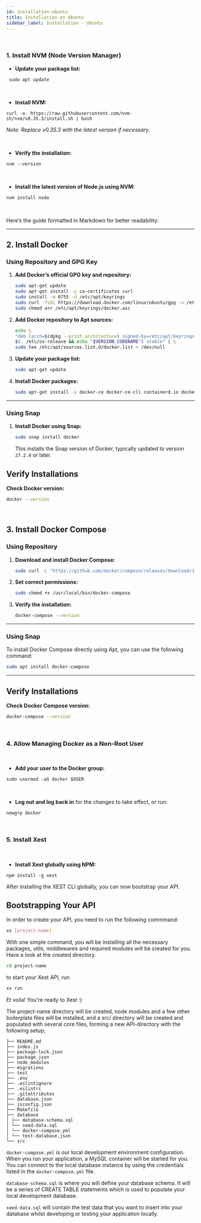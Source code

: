 ```yaml
---
id: installation-ubuntu
title: Installation on Ubuntu
sidebar_label: Installation - Ubuntu
---
```


<br/>

### 1. Install NVM (Node Version Manager)

- **Update your package list:**

```
 sudo apt update
```

<br/>

- **Install NVM:**

```
curl -o- https://raw.githubusercontent.com/nvm-sh/nvm/v0.35.3/install.sh | bash
```

_Note: Replace v0.35.3 with the latest version if necessary._

<br/>

- **Verify the installation:**

```
nvm --version
```

<br/>

- **Install the latest version of Node.js using NVM:**

```
nvm install node
```

<br/>

Here’s the guide formatted in Markdown for better readability:

---

## **2. Install Docker**

### **Using Repository and GPG Key**

1. **Add Docker’s official GPG key and repository:**

   ```bash
   sudo apt-get update
   sudo apt-get install -y ca-certificates curl
   sudo install -m 0755 -d /etc/apt/keyrings
   sudo curl -fsSL https://download.docker.com/linux/ubuntu/gpg -o /etc/apt/keyrings/docker.asc
   sudo chmod a+r /etc/apt/keyrings/docker.asc
   ```

2. **Add Docker repository to Apt sources:**

   ```bash
   echo \
   "deb [arch=$(dpkg --print-architecture) signed-by=/etc/apt/keyrings/docker.asc] https://download.docker.com/linux/ubuntu \
   $(. /etc/os-release && echo "$VERSION_CODENAME") stable" | \
   sudo tee /etc/apt/sources.list.d/docker.list > /dev/null
   ```

3. **Update your package list:**

   ```bash
   sudo apt-get update
   ```

4. **Install Docker packages:**

   ```bash
   sudo apt-get install -y docker-ce docker-ce-cli containerd.io docker-buildx-plugin docker-compose-plugin
   ```

---

### **Using Snap**

1. **Install Docker using Snap:**

   ```bash
   sudo snap install docker
   ```

   This installs the Snap version of Docker, typically updated to version `27.2.0` or later.

## **Verify Installations**

**Check Docker version:**

   ```bash
   docker --version
   ```

<br/>

## **3. Install Docker Compose**

### **Using Repository**

1. **Download and install Docker Compose:**

   ```bash
   sudo curl -L "https://github.com/docker/compose/releases/download/1.29.2/docker-compose-$(uname -s)-$(uname -m)" -o /usr/local/bin/docker-compose
   ```

2. **Set correct permissions:**

   ```bash
   sudo chmod +x /usr/local/bin/docker-compose
   ```

3. **Verify the installation:**

   ```bash
   docker-compose --version
   ```

---

### **Using Snap**

To install Docker Compose directly using Apt, you can use the following command:

```bash
sudo apt install docker-compose
```

---

## **Verify Installations**

**Check Docker Compose version:**

   ```bash
   docker-compose --version
   ```

<br/>

### 4. **Allow Managing Docker as a Non-Root User**

<br/>

- **Add your user to the Docker group:**

```
sudo usermod -aG docker $USER
```

<br/>

- **Log out and log back in** for the changes to take effect, or run:

```
newgrp docker
```

<br/>

### 5. **Install Xest**

<br/>

- **Install Xest globally using NPM:**

```
npm install -g xest
```

After installing the XEST CLI globally, you can now bootstrap your API.

## Bootstrapping Your API

In order to create your API, you need to run the following commmand:

```bash
xx [project-name]
```

With one simple command, you will be installing all the necessary packages, utils, middlewares and required modules will be created for you. Have a look at the created directory.

```bash
cd project-name
```

to start your Xest API, run

```bash
xx run
```

Et voila! You're ready to Xest :)

The project-name directory will be created, node modules and a few other boilerplate files will be installed, and a src/ directory will be created and populated with several core files, forming a new API-directory with the following setup;

```
├── README.md
├── index.js
├── package-lock.json
├── package.json
├── node_modules
├── migrations
├── test
├── .env
├── .eslintignore
├── .eslintrc
├── .gitattributes
├── database.json
├── jsconfig.json
├── Makefile
├── database
│ ├── database-schema.sql
│ └── seed-data.sql
│ └── docker-compose.yml
│ └── test-database.json
└── src
```

`docker-compose.yml` is our local development environment configuration. When you run your application, a MySQL container will be started for you. You can connect to the local database instance by using the credentials listed in the `docker-compose.yml` file.

`database-schema.sql` is where you will define your database schema. It will be a series of CREATE TABLE statements which is used to populate your local development database.

`seed-data.sql` will contain the test data that you want to insert into your database whilst developing or testing your application locally.
